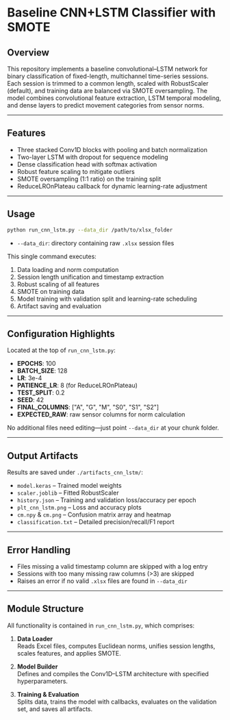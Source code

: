 # Baseline CNN+LSTM Classifier with SMOTE

## Overview

This repository implements a baseline convolutional–LSTM network for binary classification of fixed-length, multichannel time-series sessions. 
Each session is trimmed to a common length, scaled with RobustScaler (default), and training data are balanced via SMOTE oversampling. The model 
combines convolutional feature extraction, LSTM temporal modeling, and dense layers to predict movement categories from sensor norms.

---

## Features

- Three stacked Conv1D blocks with pooling and batch normalization  
- Two-layer LSTM with dropout for sequence modeling  
- Dense classification head with softmax activation  
- Robust feature scaling to mitigate outliers  
- SMOTE oversampling (1:1 ratio) on the training split  
- ReduceLROnPlateau callback for dynamic learning-rate adjustment  

---

## Usage

```bash
python run_cnn_lstm.py --data_dir /path/to/xlsx_folder
```

- `--data_dir`: directory containing raw `.xlsx` session files

This single command executes:
1. Data loading and norm computation  
2. Session length unification and timestamp extraction  
3. Robust scaling of all features  
4. SMOTE on training data  
5. Model training with validation split and learning-rate scheduling  
6. Artifact saving and evaluation  

---

## Configuration Highlights

Located at the top of `run_cnn_lstm.py`:

- **EPOCHS**: 100  
- **BATCH_SIZE**: 128  
- **LR**: 3e-4  
- **PATIENCE_LR**: 8 (for ReduceLROnPlateau)  
- **TEST_SPLIT**: 0.2  
- **SEED**: 42  
- **FINAL_COLUMNS**: ["A", "G", "M", "S0", "S1", "S2"]  
- **EXPECTED_RAW**: raw sensor columns for norm calculation  

No additional files need editing—just point `--data_dir` at your chunk folder.

---

## Output Artifacts

Results are saved under `./artifacts_cnn_lstm/`:

- `model.keras`            – Trained model weights  
- `scaler.joblib`          – Fitted RobustScaler  
- `history.json`           – Training and validation loss/accuracy per epoch  
- `plt_cnn_lstm.png`       – Loss and accuracy plots  
- `cm.npy` & `cm.png`      – Confusion matrix array and heatmap  
- `classification.txt`     – Detailed precision/recall/F1 report  

---

## Error Handling

- Files missing a valid timestamp column are skipped with a log entry  
- Sessions with too many missing raw columns (>3) are skipped  
- Raises an error if no valid `.xlsx` files are found in `--data_dir`  

---

## Module Structure

All functionality is contained in `run_cnn_lstm.py`, which comprises:

1. **Data Loader**  
   Reads Excel files, computes Euclidean norms, unifies session lengths, scales features, and applies SMOTE.

2. **Model Builder**  
   Defines and compiles the Conv1D–LSTM architecture with specified hyperparameters.

3. **Training & Evaluation**  
   Splits data, trains the model with callbacks, evaluates on the validation set, and saves all artifacts.

